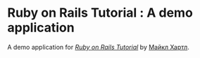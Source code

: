 # Ruby on Rails Tutorial : A demo application

A demo application for 
[*Ruby on Rails Tutorial*](http://railstutorial.org/) by
 [Майкл Хартл](http://michaelhartl.com/).
